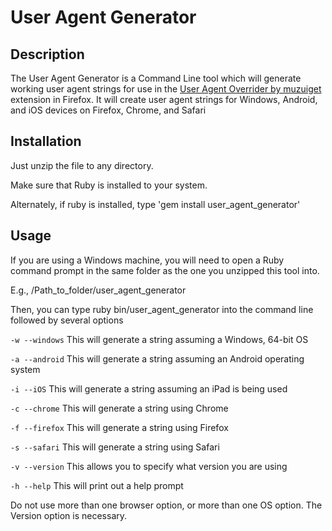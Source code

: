 # User Agent Generator

## Description

The User Agent Generator is a Command Line tool which will generate working user agent strings for use in the [User Agent Overrider by muzuiget](https://github.com/muzuiget/user_agent_overrider) extension in Firefox.
It will create user agent strings for Windows, Android, and iOS devices on Firefox, Chrome, and Safari

## Installation

Just unzip the file to any directory.

Make sure that Ruby is installed to your system.

Alternately, if ruby is installed, type 'gem install user_agent_generator'

## Usage

If you are using a Windows machine, you will need to open a Ruby command prompt in the same folder as the one you unzipped this tool into.

E.g., /Path_to_folder/user_agent_generator

Then, you can type ruby bin/user_agent_generator into the command line followed by several options

`-w --windows` This will generate a string assuming a Windows, 64-bit OS

`-a --android` This will generate a string assuming an Android operating system

`-i --iOS`     This will generate a string assuming an iPad is being used

`-c --chrome`  This will generate a string using Chrome

`-f --firefox` This will generate a string using Firefox

`-s --safari`  This will generate a string using Safari

`-v --version` This allows you to specify what version you are using

`-h --help`    This will print out a help prompt

Do not use more than one browser option, or more than one OS option.
The Version option is necessary.

